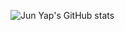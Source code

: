 

![Jun Yap's GitHub stats](https://github-readme-stats.vercel.app/api?username=paynuj1099&theme=transparent&show_icons=true)
